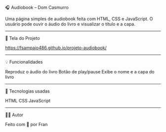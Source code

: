 🎧 Audiobook – Dom Casmurro

Uma página simples de audiobook feita com HTML, CSS e JavaScript.
O usuário pode ouvir o áudio do livro e visualizar o título e a capa.

---

🚨 Tela do Projeto

https://fsampaio486.github.io/projeto-audiobook/

---

💡 Funcionalidades

Reproduz o áudio do livro
Botão de play/pause
Exibe o nome e a capa do livro

---

🚀 Tecnologias usadas

HTML
CSS
JavaScript

---

🧑‍💻 Autor

Feito com 💛 por Fran
